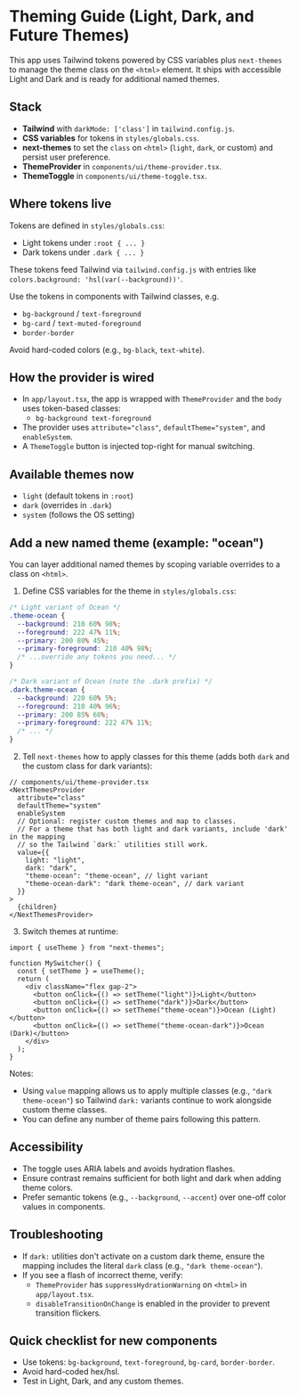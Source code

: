 # Theming Guide (Light, Dark, and Future Themes)

This app uses Tailwind tokens powered by CSS variables plus `next-themes` to manage the theme class on the `<html>` element. It ships with accessible Light and Dark and is ready for additional named themes.

## Stack
- **Tailwind** with `darkMode: ['class']` in `tailwind.config.js`.
- **CSS variables** for tokens in `styles/globals.css`.
- **next-themes** to set the `class` on `<html>` (`light`, `dark`, or custom) and persist user preference.
- **ThemeProvider** in `components/ui/theme-provider.tsx`.
- **ThemeToggle** in `components/ui/theme-toggle.tsx`.

## Where tokens live
Tokens are defined in `styles/globals.css`:
- Light tokens under `:root { ... }`
- Dark tokens under `.dark { ... }`

These tokens feed Tailwind via `tailwind.config.js` with entries like `colors.background: 'hsl(var(--background))'`.

Use the tokens in components with Tailwind classes, e.g.
- `bg-background` / `text-foreground`
- `bg-card` / `text-muted-foreground`
- `border-border`

Avoid hard-coded colors (e.g., `bg-black`, `text-white`).

## How the provider is wired
- In `app/layout.tsx`, the app is wrapped with `ThemeProvider` and the `body` uses token-based classes:
  - `bg-background text-foreground`
- The provider uses `attribute="class"`, `defaultTheme="system"`, and `enableSystem`.
- A `ThemeToggle` button is injected top-right for manual switching.

## Available themes now
- `light` (default tokens in `:root`)
- `dark` (overrides in `.dark`)
- `system` (follows the OS setting)

## Add a new named theme (example: "ocean")
You can layer additional named themes by scoping variable overrides to a class on `<html>`.

1) Define CSS variables for the theme in `styles/globals.css`:

```css
/* Light variant of Ocean */
.theme-ocean {
  --background: 210 60% 98%;
  --foreground: 222 47% 11%;
  --primary: 200 80% 45%;
  --primary-foreground: 210 40% 98%;
  /* ...override any tokens you need... */
}

/* Dark variant of Ocean (note the .dark prefix) */
.dark.theme-ocean {
  --background: 220 60% 5%;
  --foreground: 210 40% 96%;
  --primary: 200 85% 60%;
  --primary-foreground: 222 47% 11%;
  /* ... */
}
```

2) Tell `next-themes` how to apply classes for this theme (adds both `dark` and the custom class for dark variants):

```tsx
// components/ui/theme-provider.tsx
<NextThemesProvider
  attribute="class"
  defaultTheme="system"
  enableSystem
  // Optional: register custom themes and map to classes.
  // For a theme that has both light and dark variants, include 'dark' in the mapping
  // so the Tailwind `dark:` utilities still work.
  value={{
    light: "light",
    dark: "dark",
    "theme-ocean": "theme-ocean", // light variant
    "theme-ocean-dark": "dark theme-ocean", // dark variant
  }}
>
  {children}
</NextThemesProvider>
```

3) Switch themes at runtime:

```tsx
import { useTheme } from "next-themes";

function MySwitcher() {
  const { setTheme } = useTheme();
  return (
    <div className="flex gap-2">
      <button onClick={() => setTheme("light")}>Light</button>
      <button onClick={() => setTheme("dark")}>Dark</button>
      <button onClick={() => setTheme("theme-ocean")}>Ocean (Light)</button>
      <button onClick={() => setTheme("theme-ocean-dark")}>Ocean (Dark)</button>
    </div>
  );
}
```

Notes:
- Using `value` mapping allows us to apply multiple classes (e.g., `"dark theme-ocean"`) so Tailwind `dark:` variants continue to work alongside custom theme classes.
- You can define any number of theme pairs following this pattern.

## Accessibility
- The toggle uses ARIA labels and avoids hydration flashes.
- Ensure contrast remains sufficient for both light and dark when adding theme colors.
- Prefer semantic tokens (e.g., `--background`, `--accent`) over one-off color values in components.

## Troubleshooting
- If `dark:` utilities don't activate on a custom dark theme, ensure the mapping includes the literal `dark` class (e.g., `"dark theme-ocean"`).
- If you see a flash of incorrect theme, verify:
  - `ThemeProvider` has `suppressHydrationWarning` on `<html>` in `app/layout.tsx`.
  - `disableTransitionOnChange` is enabled in the provider to prevent transition flickers.

## Quick checklist for new components
- Use tokens: `bg-background`, `text-foreground`, `bg-card`, `border-border`.
- Avoid hard-coded hex/hsl.
- Test in Light, Dark, and any custom themes.
